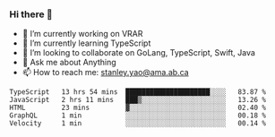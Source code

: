 ### Hi there 👋

- 🔭 I’m currently working on VRAR
- 🌱 I’m currently learning TypeScript
- 👯 I’m looking to collaborate on GoLang, TypeScript, Swift, Java
- 💬 Ask me about Anything
- 📫 How to reach me: stanley.yao@ama.ab.ca


<!--START_SECTION:waka-->
```text
TypeScript   13 hrs 54 mins  █████████████████████░░░░   83.87 % 
JavaScript   2 hrs 11 mins   ███▒░░░░░░░░░░░░░░░░░░░░░   13.26 % 
HTML         23 mins         ▓░░░░░░░░░░░░░░░░░░░░░░░░   02.40 % 
GraphQL      1 min           ░░░░░░░░░░░░░░░░░░░░░░░░░   00.18 % 
Velocity     1 min           ░░░░░░░░░░░░░░░░░░░░░░░░░   00.14 % 
```
<!--END_SECTION:waka-->
